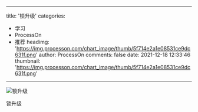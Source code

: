 
---
title: '锁升级'
categories: 
 - 学习
 - ProcessOn
 - 推荐
headimg: 'https://img.processon.com/chart_image/thumb/5f714e2a1e08531ce9dc631f.png'
author: ProcessOn
comments: false
date: 2021-12-18 12:33:46
thumbnail: 'https://img.processon.com/chart_image/thumb/5f714e2a1e08531ce9dc631f.png'
---

<div>   
<img class="thumb" alt="锁升级" src="https://img.processon.com/chart_image/thumb/5f714e2a1e08531ce9dc631f.png" referrerpolicy="no-referrer">
<p>锁升级</p>  
</div>
            